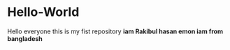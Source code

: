 # Hello-World
Hello everyone this is my fist repository
<b>
iam Rakibul hasan emon
iam from bangladesh
